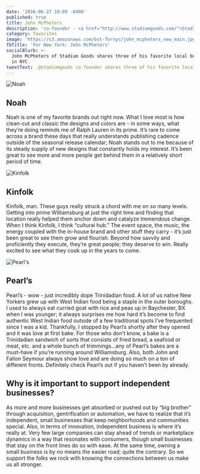 ```yaml
---
date: '2016-06-27 10:09 -0400'
published: true
title: John McPheters
description: 'co-founder - <a href="http://www.stadiumgoods.com/">Stadium Goods</a>'
category: favorites
image: 'https://s3.amazonaws.com/bst-fornyc/john_mcpheters_new_main.jpg'
fbTitle: 'For New York: John McPheters'
socialBlurb: >-
  John McPheters of Stadium Goods shares three of his favorite local businesses
  in NYC.
tweetText: .@stadiumgoods co-founder shares three of his favorite local businesses in NYC
---
```

![Noah](https://s3.amazonaws.com/bst-fornyc/John%20McPheters%20NOAH%20Main.jpg)
## Noah

Noah is one of my favorite brands out right now. What I love most is how clean-cut and classic the designs and colors are - in some ways, what they’re doing reminds me of Ralph Lauren in its prime. It’s rare to come across a brand these days that really understands publishing cadence outside of the seasonal release calendar; Noah stands out to me because of its steady supply of new designs that constantly holds my interest. It’s been great to see more and more people get behind them in a relatively short period of time.

![Kinfolk](https://s3.amazonaws.com/bst-fornyc/John%20McPheters%20Kinfolk.jpg)
## Kinfolk

Kinfolk, man. These guys really struck a chord with me on so many levels. Getting into prime Williamsburg at just the right time and finding that location really helped them anchor down and catalyze tremendous change.  When I think Kinfolk, I think “cultural hub.” The event space, the music, the energy coupled with the in-house brand and other stuff they carry - it’s just been great to see them grow and flourish. Beyond how savvily and proficiently they execute, they’re great people; they deserve to win. Really excited to see what they cook up in the years to come.

![Pearl's](https://s3.amazonaws.com/bst-fornyc/John%20McPheters%20Pearl's%20Main.jpg)
## Pearl’s

Pearl’s - wow - just incredibly dope Trinidadian food. A lot of us native New Yorkers grew up with West Indian food being a staple in the outer boroughs. I used to always eat curried goat with rice and peas up in Baychester, BX when I was younger; it always surprises me how hard it’s become to find authentic West Indian food outside of a few traditional spots I’ve frequented since I was a kid. Thankfully, I stopped by Pearl’s shortly after they opened and it was love at first bake. For those who don’t know, a bake is a Trinidadian sandwich of sorts that consists of fried bread, a seafood or meat, etc. and a whole bunch of trimmings…any of Pearl’s bakes are a must-have if you’re running around Williamsburg. Also, both John and Fallon Seymour always show love and are doing so much on a ton of different fronts.  Definitely check Pearl’s out if you haven’t been by already.

## Why is it important to support independent businesses?

As more and more businesses get absorbed or pushed out by “big brother” through acquisition, gentrification or automation, we have to realize that it’s independent, small businesses that keep neighborhoods and communities special. Also, in terms of innovation, independent business is where it’s really at. Very few large companies can stay ahead of trends or marketplace dynamics in a way that resonates with consumers, though small businesses that stay on the front lines do so with ease. At the same time, owning a small business is by no means the easier road; quite the contrary. So we support the folks we rock with knowing the connections between us make us all stronger.
